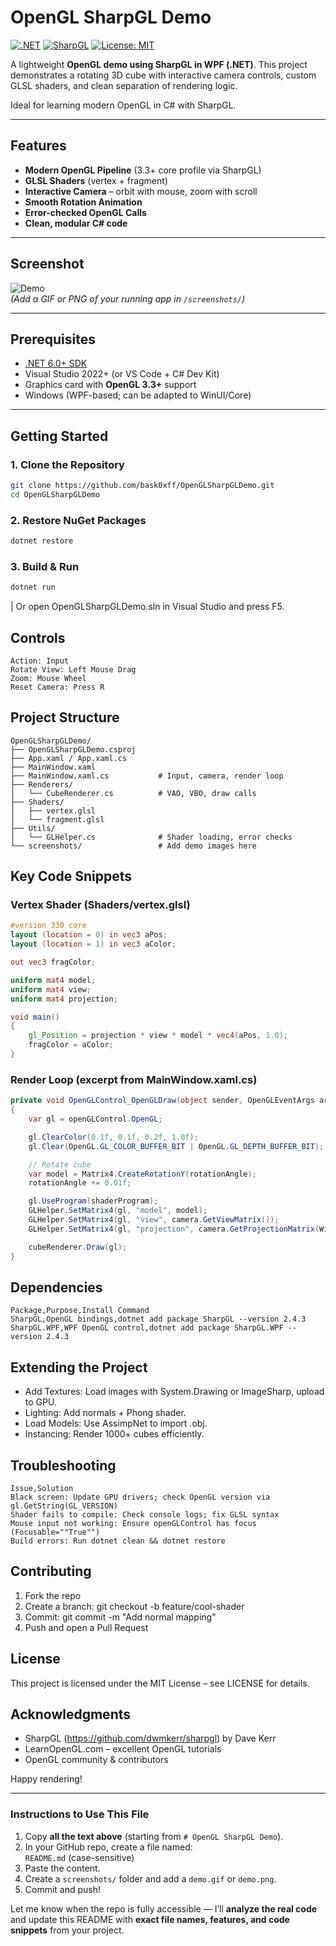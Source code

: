 # OpenGL SharpGL Demo

[![.NET](https://img.shields.io/badge/.NET-6.0%2B-blue)](https://dotnet.microsoft.com/download)
[![SharpGL](https://img.shields.io/badge/SharpGL-2.4.3-green)](https://www.nuget.org/packages/SharpGL)
[![License: MIT](https://img.shields.io/badge/License-MIT-yellow.svg)](https://opensource.org/licenses/MIT)

A lightweight **OpenGL demo using SharpGL in WPF (.NET)**. This project demonstrates a rotating 3D cube with interactive camera controls, custom GLSL shaders, and clean separation of rendering logic.

Ideal for learning modern OpenGL in C# with SharpGL.

---

## Features

- **Modern OpenGL Pipeline** (3.3+ core profile via SharpGL)
- **GLSL Shaders** (vertex + fragment)
- **Interactive Camera** – orbit with mouse, zoom with scroll
- **Smooth Rotation Animation**
- **Error-checked OpenGL Calls**
- **Clean, modular C# code**

---

## Screenshot

![Demo](screenshots/demo.gif)  
*(Add a GIF or PNG of your running app in `/screenshots/`)*

---

## Prerequisites

- [.NET 6.0+ SDK](https://dotnet.microsoft.com/download)
- Visual Studio 2022+ (or VS Code + C# Dev Kit)
- Graphics card with **OpenGL 3.3+** support
- Windows (WPF-based; can be adapted to WinUI/Core)

---

## Getting Started

### 1. Clone the Repository

```bash
git clone https://github.com/bask0xff/OpenGLSharpGLDemo.git
cd OpenGLSharpGLDemo
```
### 2. Restore NuGet Packages
```bash
dotnet restore
```
### 3. Build & Run
```bash
dotnet run
```
| Or open OpenGLSharpGLDemo.sln in Visual Studio and press F5.

## Controls
```
Action: Input
Rotate View: Left Mouse Drag
Zoom: Mouse Wheel
Reset Camera: Press R
```
## Project Structure
```
OpenGLSharpGLDemo/
├── OpenGLSharpGLDemo.csproj
├── App.xaml / App.xaml.cs
├── MainWindow.xaml
├── MainWindow.xaml.cs           # Input, camera, render loop
├── Renderers/
│   └── CubeRenderer.cs          # VAO, VBO, draw calls
├── Shaders/
│   ├── vertex.glsl
│   └── fragment.glsl
├── Utils/
│   └── GLHelper.cs              # Shader loading, error checks
└── screenshots/                 # Add demo images here
```
## Key Code Snippets
### Vertex Shader (Shaders/vertex.glsl)
```glsl
#version 330 core
layout (location = 0) in vec3 aPos;
layout (location = 1) in vec3 aColor;

out vec3 fragColor;

uniform mat4 model;
uniform mat4 view;
uniform mat4 projection;

void main()
{
    gl_Position = projection * view * model * vec4(aPos, 1.0);
    fragColor = aColor;
}
```
### Render Loop (excerpt from MainWindow.xaml.cs)
```csharp
private void OpenGLControl_OpenGLDraw(object sender, OpenGLEventArgs args)
{
    var gl = openGLControl.OpenGL;

    gl.ClearColor(0.1f, 0.1f, 0.2f, 1.0f);
    gl.Clear(OpenGL.GL_COLOR_BUFFER_BIT | OpenGL.GL_DEPTH_BUFFER_BIT);

    // Rotate cube
    var model = Matrix4.CreateRotationY(rotationAngle);
    rotationAngle += 0.01f;

    gl.UseProgram(shaderProgram);
    GLHelper.SetMatrix4(gl, "model", model);
    GLHelper.SetMatrix4(gl, "view", camera.GetViewMatrix());
    GLHelper.SetMatrix4(gl, "projection", camera.GetProjectionMatrix(Width, Height));

    cubeRenderer.Draw(gl);
}
```
## Dependencies
```
Package,Purpose,Install Command
SharpGL,OpenGL bindings,dotnet add package SharpGL --version 2.4.3
SharpGL.WPF,WPF OpenGL control,dotnet add package SharpGL.WPF --version 2.4.3
```
## Extending the Project
- Add Textures: Load images with System.Drawing or ImageSharp, upload to GPU.
- Lighting: Add normals + Phong shader.
- Load Models: Use AssimpNet to import .obj.
- Instancing: Render 1000+ cubes efficiently.
## Troubleshooting
```
Issue,Solution
Black screen: Update GPU drivers; check OpenGL version via gl.GetString(GL_VERSION)
Shader fails to compile: Check console logs; fix GLSL syntax
Mouse input not working: Ensure openGLControl has focus (Focusable=""True"")
Build errors: Run dotnet clean && dotnet restore
```
## Contributing
1. Fork the repo
2. Create a branch: git checkout -b feature/cool-shader
3. Commit: git commit -m "Add normal mapping"
4. Push and open a Pull Request

## License
This project is licensed under the MIT License – see LICENSE for details.

## Acknowledgments
- SharpGL (https://github.com/dwmkerr/sharpgl) by Dave Kerr
- LearnOpenGL.com – excellent OpenGL tutorials
- OpenGL community & contributors

Happy rendering!

---

### Instructions to Use This File

1. Copy **all the text above** (starting from `# OpenGL SharpGL Demo`).
2. In your GitHub repo, create a file named:  
   `README.md` (case-sensitive)
3. Paste the content.
4. Create a `screenshots/` folder and add a `demo.gif` or `demo.png`.
5. Commit and push!

Let me know when the repo is fully accessible — I’ll **analyze the real code** and update this README with **exact file names, features, and code snippets** from your project.
